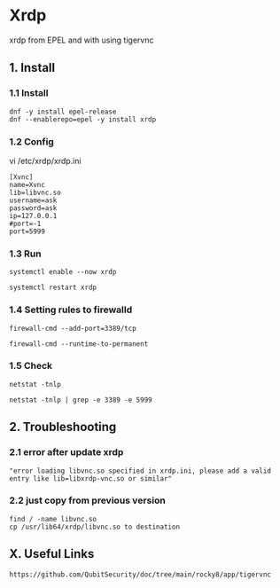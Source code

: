 # Xrdp
xrdp from EPEL and with using tigervnc

## 1. Install

### 1.1 Install

```
dnf -y install epel-release
dnf --enablerepo=epel -y install xrdp
```    
### 1.2 Config

vi /etc/xrdp/xrdp.ini

```
[Xvnc]
name=Xvnc
lib=libvnc.so
username=ask
password=ask
ip=127.0.0.1
#port=-1
port=5999
```

### 1.3 Run

```
systemctl enable --now xrdp

systemctl restart xrdp
```
 
### 1.4 Setting rules to firewalld

```
firewall-cmd --add-port=3389/tcp

firewall-cmd --runtime-to-permanent
```

### 1.5 Check

```
netstat -tnlp

netstat -tnlp | grep -e 3389 -e 5999
```

## 2. Troubleshooting

### 2.1 error after update xrdp

    "error loading libvnc.so specified in xrdp.ini, please add a valid entry like lib=libxrdp-vnc.so or similar"

### 2.2 just copy from previous version

    find / -name libvnc.so
    cp /usr/lib64/xrdp/libvnc.so to destination

## X. Useful Links

    https://github.com/QubitSecurity/doc/tree/main/rocky8/app/tigervnc
